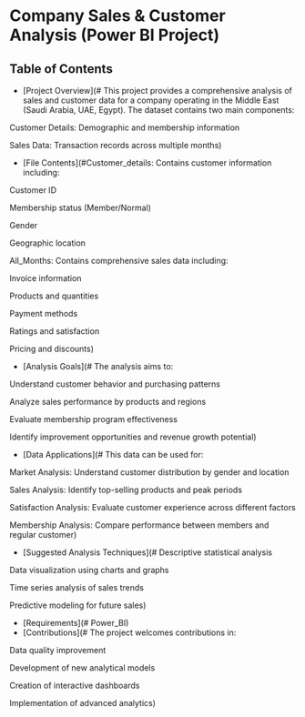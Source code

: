 # Company Sales & Customer Analysis (Power BI Project)

## Table of Contents
- [Project Overview](# This project provides a comprehensive analysis of sales and customer data for a company operating in the Middle East (Saudi Arabia, UAE, Egypt). The dataset contains two main components:

Customer Details: Demographic and membership information

Sales Data: Transaction records across multiple months)
- [File Contents](#Customer_details: Contains customer information including:

Customer ID

Membership status (Member/Normal)

Gender

Geographic location

All_Months: Contains comprehensive sales data including:

Invoice information

Products and quantities

Payment methods

Ratings and satisfaction

Pricing and discounts)
- [Analysis Goals](# The analysis aims to:

Understand customer behavior and purchasing patterns

Analyze sales performance by products and regions

Evaluate membership program effectiveness

Identify improvement opportunities and revenue growth potential)
- [Data Applications](# This data can be used for:

Market Analysis: Understand customer distribution by gender and location

Sales Analysis: Identify top-selling products and peak periods

Satisfaction Analysis: Evaluate customer experience across different factors

Membership Analysis: Compare performance between members and regular customer)
- [Suggested Analysis Techniques](# Descriptive statistical analysis

Data visualization using charts and graphs

Time series analysis of sales trends

Predictive modeling for future sales)
- [Requirements](# Power_BI)
- [Contributions](# The project welcomes contributions in:

Data quality improvement

Development of new analytical models

Creation of interactive dashboards

Implementation of advanced analytics)
